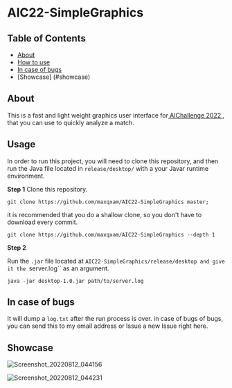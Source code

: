 # AIC22-SimpleGraphics

## Table of Contents

- [About](#about)
- [How to use](#usage)
- [In case of bugs](#bugs)
- [Showcase] (#showcase)

## About <a name = "about"></a>

This is a fast and light weight graphics user interface for<a href="https://aichallenge.ir"> AIChallenge 2022 </a>,
that you can use to quickly analyze a match.


## Usage <a name = "usage"></a>

In order to run this project, you will need to clone this repository, and then run the Java file 
located in ``release/desktop/`` with a your Javar runtime environment.

**Step 1**
Clone this repository.
```
git clone https://github.com/maxqxam/AIC22-SimpleGraphics master;
```
it is recommended that you do a shallow clone, so you don't have to download every commit.
```
git clone https://github.com/maxqxam/AIC22-SimpleGraphics --depth 1
````

**Step 2**

Run the ``.jar`` file located at ``AIC22-SimpleGraphics/release/desktop and give it the ``server.log`` 
as an argument.

```
java -jar desktop-1.0.jar path/to/server.log
```


## In case of bugs <a name="bugs"></a>

It will dump a ``log.txt`` after the run process is over. in case of bugs of bugs,
you can send this to my email address or Issue a new Issue right here.


## Showcase <a name="showcase"></a>


![Screenshot_20220812_044156](https://user-images.githubusercontent.com/101744913/184329074-4e670510-beab-4d30-8aad-bbe19b4b2684.png)

![Screenshot_20220812_044231](https://user-images.githubusercontent.com/101744913/184329083-08c8a866-8a05-4111-9f8f-65489d0e3db2.png)




